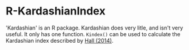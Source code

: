 R-KardashianIndex
=================

'Kardashian' is an R package. Kardashian does very litle, and isn't very useful. It only has one function.
`Kindex()` can be used to calculate the Kardashian index described by [Hall (2014)](http://genomebiology.com/2014/15/7/424).  


